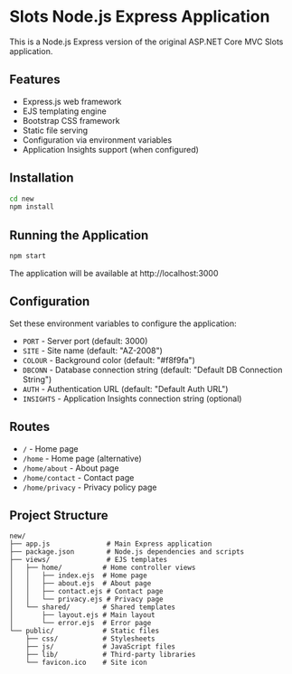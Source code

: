 # Slots Node.js Express Application

This is a Node.js Express version of the original ASP.NET Core MVC Slots application.

## Features

- Express.js web framework
- EJS templating engine
- Bootstrap CSS framework
- Static file serving
- Configuration via environment variables
- Application Insights support (when configured)

## Installation

```bash
cd new
npm install
```

## Running the Application

```bash
npm start
```

The application will be available at http://localhost:3000

## Configuration

Set these environment variables to configure the application:

- `PORT` - Server port (default: 3000)
- `SITE` - Site name (default: "AZ-2008")
- `COLOUR` - Background color (default: "#f8f9fa")
- `DBCONN` - Database connection string (default: "Default DB Connection String")
- `AUTH` - Authentication URL (default: "Default Auth URL")
- `INSIGHTS` - Application Insights connection string (optional)

## Routes

- `/` - Home page
- `/home` - Home page (alternative)
- `/home/about` - About page
- `/home/contact` - Contact page
- `/home/privacy` - Privacy policy page

## Project Structure

```
new/
├── app.js              # Main Express application
├── package.json        # Node.js dependencies and scripts
├── views/              # EJS templates
│   ├── home/          # Home controller views
│   │   ├── index.ejs  # Home page
│   │   ├── about.ejs  # About page
│   │   ├── contact.ejs # Contact page
│   │   └── privacy.ejs # Privacy page
│   └── shared/        # Shared templates
│       ├── layout.ejs # Main layout
│       └── error.ejs  # Error page
└── public/            # Static files
    ├── css/           # Stylesheets
    ├── js/            # JavaScript files
    ├── lib/           # Third-party libraries
    └── favicon.ico    # Site icon
```